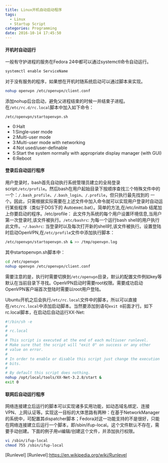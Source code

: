 ```yaml
---
title: Linux开机自动启动程序
tags:
  - Linux
  - Startup Script
categories: Programming
date: 2016-10-14 17:45:50
---
```



#### 开机时自动运行

一般有守护进程的服务在Fedora 24中都可以通过systemctl命令自动运行。

```Bash
systemctl enable ServiceName
```

对于没有服务的程序，如果想在开机时随系统启动可以通过脚本来实现。

<!-- more -->

```Bash
nohup openvpn /etc/openvpn/client.conf
```

添加nohup后台启动，避免父进程结束的时候一并结束子进程。在<code>/etc/rc.d/rc.local</code>脚本中加入如下命令：

```Bash
/etc/openvpn/startopenvpn.sh
```

* 0:Halt
* 1:Single-user mode
* 2:Multi-user mode
* 3:Multi-user mode with networking
* 4:Not used/user-definable
* 5:Start the system normally with appropriate display manager (with GUI)
* 6:Reboot

#### 登录后自动运行程序

用户登录时，bash首先自动执行系统管理员建立的全局登录script:`/etc/profile`。然后bash在用户起始目录下按顺序查找三个特殊文件中的一个：`/.bash_profile`、`/.bash_login`、`/.profile`，但只执行最先找到的 一个。因此，只需根据实际需要在上述文件中加入命令就可以实现用户登录时自动运行某些程序（类似于DOS下的 Autoexec.bat）。简单的方法,在/etc/inittab 结尾加上你要启动的程序。/etc/profile： 此文件为系统的每个用户设置环境信息,当用户第一次登录时,该文件被执行。`/etc/bashrc`: 为每一个运行bash shell的用户执行此文件。`~/.bashrc`: 当登录时以及每次打开新的shell时,该文件被执行。设置登陆时启动OpenVPN,在<code>/etc/profile</code>文件中添加执行脚本：

```Bash
/etc/openvpn/startopenvpn.sh & >> /tmp/openvpn.log
```
其中startopenvpn.sh脚本中：

```Bash
cd /etc/openvpn
nohup openvpn /etc/openvpn/client.conf
```

需要注意的是，执行时需要切换到<code>/etc/openvpn</code>目录，默认的配置文件例如key等默认在当前目录下寻找。OpenVPN启动时需要root权限。需要成功启动OpenVPN客户端首次登陆时需要以root用户登陆。

Ubuntu开机之后会执行`/etc/rc.local`文件中的脚本，所以可以直接在`/etc/rc.local`中添加启动脚本。当然要添加到语句`exit 0`前面才行。如下rc.local脚本，在启动后自动运行XX-Net:

```Bash
#!/bin/sh -e
#
# rc.local
#
# This script is executed at the end of each multiuser runlevel.
# Make sure that the script will "exit 0" on success or any other
# value on error.
#
# In order to enable or disable this script just change the execution
# bits.
#
# By default this script does nothing.
nohup /opt/local/tools/XX-Net-3.2.8/start &
exit 0
```

#### 联网后自动运行程序

网络连接建立后运行的脚本可以实现诸多实用功能，如动态域名绑定、连接VPN、上网认证等。实现这一目标的大体思路有两种：在基于NetworkManager的系统中，可配置其dispatcher脚本；Fedora对这一功能支持的不是很好，只能在网络连接建立后运行一个脚本，即/sbin/ifup-local。这个文件默认不存在，需要手动创建。下面的例子用vi编辑/创建这个文件，并添加执行权限。

```Bash
vi /sbin/ifup-local
chmod 755 /sbin/ifup-local
```

[Runlevel]
[Runlevel]:https://en.wikipedia.org/wiki/Runlevel
